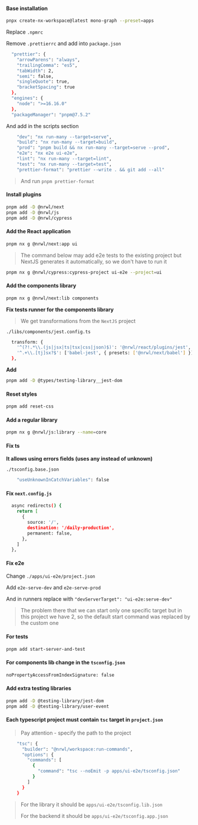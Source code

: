 #### Base installation

```bash
pnpx create-nx-workspace@latest mono-graph --preset=apps
```

Replace `.npmrc`

Remove `.prettierrc` and add into `package.json`

```bash
  "prettier": {
    "arrowParens": "always",
    "trailingComma": "es5",
    "tabWidth": 2,
    "semi": false,
    "singleQuote": true,
    "bracketSpacing": true
  },
  "engines": {
    "node": ">=16.16.0"
  },
  "packageManager": "pnpm@7.5.2"
```

And add in the scripts section

```bash
    "dev": "nx run-many --target=serve",
    "build": "nx run-many --target=build",
    "prod": "pnpm build && nx run-many --target=serve --prod",
    "e2e": "nx e2e ui-e2e",
    "lint": "nx run-many --target=lint",
    "test": "nx run-many --target=test",
    "prettier-format": "prettier --write . && git add --all"
```

> And run `pnpm prettier-format`

#### Install plugins

```bash
pnpm add -D @nrwl/next
pnpm add -D @nrwl/js
pnpm add -D @nrwl/cypress
```

#### Add the React application

```bash
pnpm nx g @nrwl/next:app ui
```

> The command below may add e2e tests to the existing project
> but NextJS generates it automatically, so we don't have to run it

```bash
pnpm nx g @nrwl/cypress:cypress-project ui-e2e --project=ui
```

#### Add the components library

```bash
pnpm nx g @nrwl/next:lib components
```

**Fix tests runner for the components library**

> We get transformations from the `NextJS` project

`./libs/components/jest.config.ts`

```bash
  transform: {
    '^(?!.*\\.(js|jsx|ts|tsx|css|json)$)': '@nrwl/react/plugins/jest',
    '^.+\\.[tj]sx?$': ['babel-jest', { presets: ['@nrwl/next/babel'] }],
  },
```

**Add**

```bash
pnpm add -D @types/testing-library__jest-dom
```

#### Reset styles

```bash
pnpm add reset-css
```

#### Add a regular library

```bash
pnpm nx g @nrwl/js:library --name=core
```

#### Fix ts

**It allows using errors fields (uses any instead of unknown)**

`./tsconfig.base.json`

```bash
    "useUnknownInCatchVariables": false
```

#### Fix `next.config.js`

```bash
  async redirects() {
    return [
      {
        source: '/',
        destination: '/daily-production',
        permanent: false,
      },
    ]
  },
```

#### Fix e2e

Change `./apps/ui-e2e/project.json`

Add `e2e-serve-dev` and `e2e-serve-prod`

And in runners replace with `"devServerTarget": "ui-e2e:serve-dev"`

> The problem there that we can start only one specific target but in this project
> we have 2, so the default start command was replaced by the custom one

#### For tests

```bash
pnpm add start-server-and-test
```

#### For components lib change in the `tsconfig.json`

```bash
noPropertyAccessFromIndexSignature: false
```

#### Add extra testing libraries

```bash
pnpm add -D @testing-library/jest-dom
pnpm add -D @testing-library/user-event
```

#### Each typescript project must contain `tsc` target in `project.json`

> Pay attention - specify the path to the project

```bash
    "tsc": {
      "builder": "@nrwl/workspace:run-commands",
      "options": {
        "commands": [
          {
            "command": "tsc --noEmit -p apps/ui-e2e/tsconfig.json"
          }
        ]
      }
    }
```

> For the library it should be `apps/ui-e2e/tsconfig.lib.json`
>
> For the backend it should be `apps/ui-e2e/tsconfig.app.json`
